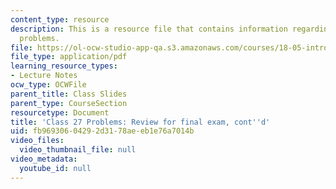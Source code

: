 ```yaml
---
content_type: resource
description: This is a resource file that contains information regarding class 27
  problems.
file: https://ol-ocw-studio-app-qa.s3.amazonaws.com/courses/18-05-introduction-to-probability-and-statistics-spring-2014/fb96930604292d3178aeeb1e76a7014b_MIT18_05S14_class27-slides.pdf
file_type: application/pdf
learning_resource_types:
- Lecture Notes
ocw_type: OCWFile
parent_title: Class Slides
parent_type: CourseSection
resourcetype: Document
title: 'Class 27 Problems: Review for final exam, cont''d'
uid: fb969306-0429-2d31-78ae-eb1e76a7014b
video_files:
  video_thumbnail_file: null
video_metadata:
  youtube_id: null
---
```

